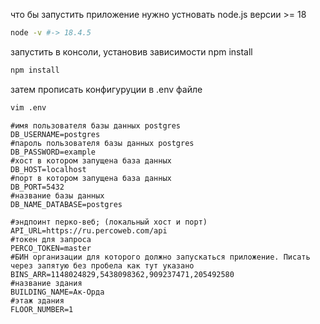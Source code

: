 что бы запустить приложение нужно устновать node.js версии >= 18
```bash
node -v #-> 18.4.5
```
запустить в консоли, установив зависимости npm install
```bash
npm install
```
затем прописать конфигуруции в .env файле
```bash
vim .env
```
```dotenv
#имя пользователя базы данных postgres
DB_USERNAME=postgres
#пароль пользователя базы данных postgres
DB_PASSWORD=example
#хост в котором запущена база данных
DB_HOST=localhost
#порт в котором запущена база данных
DB_PORT=5432
#название базы данных
DB_NAME_DATABASE=postgres
```

```dotenv
#эндпоинт перко-веб; (локальный хост и порт)
API_URL=https://ru.percoweb.com/api
#токен для запроса
PERCO_TOKEN=master
#БИН организации для которого должно запускаться приложение. Писать через запятую без пробела как тут указано
BINS_ARR=1148024829,5438098362,909237471,205492580
#название здания
BUILDING_NAME=Ак-Орда
#этаж здания
FLOOR_NUMBER=1
```
